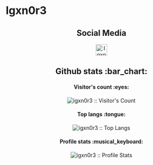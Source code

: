 # Igxn0r3

<h2 align="center">Social Media</h2>

<p align="center">
  <a href="https://m.facebook.com/louis.edrwards.18062">
    <img src="https://upload.wikimedia.org/wikipedia/commons/thumb/5/51/Facebook_f_logo_%282019%29.svg/1365px-Facebook_f_logo_%282019%29.svg.png" alt="Igxn0r3 Facebook Profile" height="30" width="30">
  </a>

</p>

<h2 align="center">Github stats :bar_chart:</h2>

<h4 align="center">Visitor's count :eyes:</h4>

<p align="center"><img src="https://profile-counter.glitch.me/{igxn0r3}/count.svg" alt="igxn0r3 :: Visitor's Count" /></p>

<h4 align="center">Top langs :tongue:</h4>

<p align="center"><img src="https://github-readme-stats.vercel.app/api/top-langs/?username=igxn0r3&langs_count=10&theme=tokyonight&layout=compact" alt="igxn0r3 :: Top Langs" /></p>

<h4 align="center">Profile stats :musical_keyboard:</h4>

<p align="center"><img src="https://github-readme-stats.vercel.app/api?username=igxn0r3&show_icons=true&theme=synthwave" alt="igxn0r3 :: Profile Stats" /></p>
